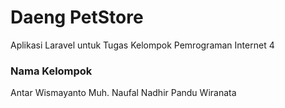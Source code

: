 # Daeng PetStore
Aplikasi Laravel untuk Tugas Kelompok Pemrograman Internet 4

<h3>Nama Kelompok</h3>
    Antar Wismayanto
    Muh. Naufal Nadhir
    Pandu Wiranata
